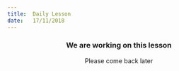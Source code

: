 ```yaml
---
title:  Daily Lesson
date:   17/11/2018
---
```


### <center>We are working on this lesson</center>
<center>Please come back later</center>